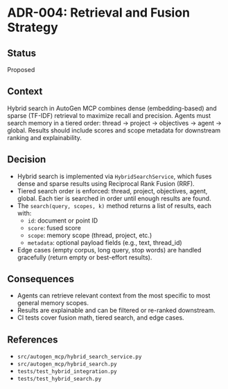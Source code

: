 # ADR-004: Retrieval and Fusion Strategy

## Status
Proposed

## Context
Hybrid search in AutoGen MCP combines dense (embedding-based) and sparse (TF-IDF) retrieval to maximize recall and precision. Agents must search memory in a tiered order: thread → project → objectives → agent → global. Results should include scores and scope metadata for downstream ranking and explainability.

## Decision
- Hybrid search is implemented via `HybridSearchService`, which fuses dense and sparse results using Reciprocal Rank Fusion (RRF).
- Tiered search order is enforced: thread, project, objectives, agent, global. Each tier is searched in order until enough results are found.
- The `search(query, scopes, k)` method returns a list of results, each with:
  - `id`: document or point ID
  - `score`: fused score
  - `scope`: memory scope (thread, project, etc.)
  - `metadata`: optional payload fields (e.g., text, thread_id)
- Edge cases (empty corpus, long query, stop words) are handled gracefully (return empty or best-effort results).

## Consequences
- Agents can retrieve relevant context from the most specific to most general memory scopes.
- Results are explainable and can be filtered or re-ranked downstream.
- CI tests cover fusion math, tiered search, and edge cases.

## References
- `src/autogen_mcp/hybrid_search_service.py`
- `src/autogen_mcp/hybrid_search.py`
- `tests/test_hybrid_integration.py`
- `tests/test_hybrid_search.py`
